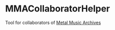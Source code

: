 # MMACollaboratorHelper
Tool for collaborators of [Metal Music Archives](http://www.metalmusicarchives.com/)
